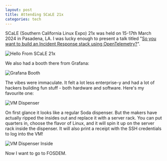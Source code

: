 ```yaml
---
layout: post
title: Attending SCaLE 21x
categories: tech
---
```


SCaLE (Southern California Linux Expo) 21x was held on 15-17th March 2024 in Pasadena, LA. I was lucky enough to present a talk titled "[So you want to build an Incident Response stack using OpenTelemetry?](https://www.socallinuxexpo.org/scale/21x/presentations/so-you-want-build-incident-response-stack-using-opentelemetry)".

![Hello From SCaLE 21x](../../images/scale-stage-pic.jpg)

We also had a booth there from Grafana:

![Grafana Booth](../../images/grafana-scale-booth.jpg)

The vibes were immaculate. It felt a lot less enterprise-y and had a lot of hackers building fun stuff - both hardware and software. Here's my favourite one:

![VM Dispenser](../../images/vm-dispenser-outside.jpg)

On first glance it looks like a regular Soda dispenser. But the makers have actually ripped the insides out and replace it with a server rack. 
You can put quarters in, choose the flavor of Linux, and it will spin it up on the server rack inside the dispenser.
It will also print a receipt with the SSH credentials to log into the VM!

![VM Dispenser Inside](../../images/vm-dispenser-inside.jpg)

Now I want to go to FOSDEM.
